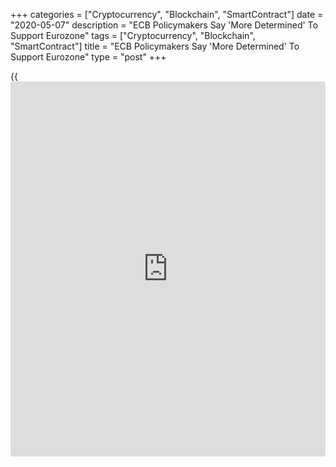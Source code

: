 +++
categories = ["Cryptocurrency", "Blockchain", "SmartContract"]
date = "2020-05-07"
description = "ECB Policymakers Say 'More Determined' To Support Eurozone"
tags = ["Cryptocurrency", "Blockchain", "SmartContract"]
title = "ECB Policymakers Say 'More Determined' To Support Eurozone"
type = "post"
+++

{{<iframe id="large-banner" src="https://www.bounty.group/#slide=26.0" width="100%" height="600" scrolling="no" style="border: 0px solid rgb(216, 221, 230); border-radius: 3px;">}}

European Central Bank Vice-President Luis de Guindos and Governing
Council member Gabriel Makhlouf said separately on Thursday that the
central bank was more determined to support the euro area [economy][1]
during crisis periods and the bank stands ready to adjust all tools at
its disposal, just days after the top German court ruled that the bank's
government debt purchases were in violation of its mandate.  
  
"We remain more determined than ever to ensure supportive financial
conditions across all sectors and countries to allow this unprecedented
shock to be absorbed," de Guindos said in his introductory statement,
while presenting the Annual Report in the European Parliament.  
  
"We continue to stand ready to make further adjustments to our monetary
[policy](https://www.fintechee.com/policy/) measures should we see that the scale of the stimulus is falling
short of what is needed."

ECB [policy](https://www.fintechee.com/policy/)maker and governor of the Irish central bank, Makhlouf said in
an interview to Radio One that the German court ruling was not going to
have any effect on the ECB's actions.  
  
"We are determined to respond forcefully to the challenges and to do
whatever it takes to deliver our mandate," he said.  
  
"It [German court ruling] looks as if it runs counter to what the
European Court of Justice indicated just over a year ago but the ECB
itself acts very transparently," the [policy](https://www.fintechee.com/policy/)maker said.  
  
Their remarks come just days after the German Constitutional Court ruled
that the ECB acted beyond its power when it bought government debt worth
more than EUR 2.1 trillion under its Public Sector Purchase Programme
that ran from 2015 to 2018.  
  
The court gave the ECB three-months time to explain why such a stimulus
measure was necessary and to assess if it was proportional. If the ECB
fails to give a satisfactory response in the given time, the court asked
Bundesbank and the German government to withdraw from asset purchases
under ECB scheme.  
  
The latest flash estimate from Eurostat showed that the euro area
economy contracted by 3.8 percent quarterly in the first quarter of 2020
that only partially reflected the impact of the lockdowns imposed to
slow the [coronavirus][2], or Covid-19, pandemic.  
  
Citing consumer and [business][3] sentiment indicators for April, de
Guindos said their sharp decline suggest an even larger contraction in
the second quarter.

The ECB Staff has projected that Eurozone GDP could fall this year
between 5 percent in a mild scenario and 12 percent in a severe
scenario.  
  
Makhlouf said the worst case scenario of 12 percent contraction in the
euro area GDP seemed more "realistic".  
  
Inflation is expected to fall much further in the coming months, given
the current oil price expectations.  
  
"In this unprecedented environment, the decisive and targeted [policy](https://www.fintechee.com/policy/)
measures the ECB has taken since early March have provided crucial
support to the euro area economy, notably to those sectors most exposed
to the crisis," de Guindos said.  
  
"They support ample liquidity conditions, protect the smooth flow of
credit to households and businesses, and preserve favorable financing
conditions for all sectors and countries."

De Guindos also stressed that it was important that fiscal [policy](https://www.fintechee.com/policy/) played
its role in supporting the economy and thus, complement monetary [policy](https://www.fintechee.com/policy/).

For comments and feedback [contact](https://www.playgroundfx.com/contact/): editorial@rtt[news](https://www.letsplayfx.com/blog/forex-news-website/).com

[Business News][3]

   1. www.rtt[news](https://www.letsplayfx.com/blog/forex-news-website/).com/Content/EconomicNews.aspx
   2. www.rtt[news](https://www.letsplayfx.com/blog/forex-news-website/).com/list/coronavirus.aspx
   3. www.rtt[news](https://www.letsplayfx.com/blog/forex-news-website/).com/Content/Business.aspx